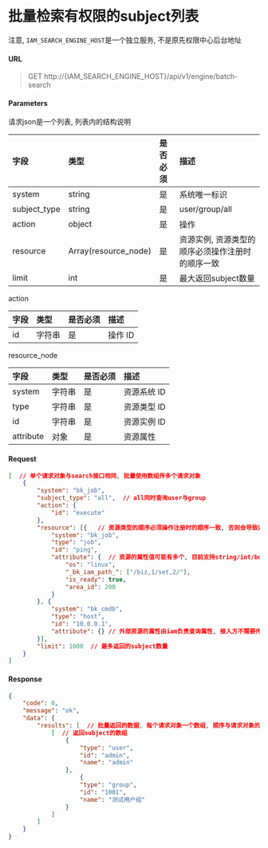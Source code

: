 # 批量检索有权限的subject列表

注意, `IAM_SEARCH_ENGINE_HOST`是一个独立服务, 不是原先权限中心后台地址

#### URL

> GET http://{IAM_SEARCH_ENGINE_HOST}/api/v1/engine/batch-search

#### Parameters

请求json是一个列表, 列表内的结构说明

| 字段 |  类型 |是否必须  | 描述  |
|:---|:---|:---|:---|
| system |string | 是 | 系统唯一标识  |
| subject_type | string | 是 | user/group/all |
| action | object | 是 | 操作 |
| resource | Array(resource_node) | 是 | 资源实例, 资源类型的顺序必须操作注册时的顺序一致 |
| limit | int | 是 | 最大返回subject数量 |

action

| 字段 |  类型 |是否必须  | 描述  |
|:---|:---|:---|:---|
| id    |  字符串  | 是   | 操作 ID |

resource_node

| 字段 |  类型 |是否必须  | 描述  |
|:---|:---|:---|:---|
| system |  字符串  | 是   | 资源系统 ID |
| type |  字符串  | 是   | 资源类型 ID |
| id | 字符串 | 是 | 资源实例 ID |
| attribute | 对象 | 是 | 资源属性 |


#### Request


```json
[  // 单个请求对象与search接口相同, 批量使用数组传多个请求对象
    {
        "system": "bk_job",
        "subject_type": "all",  // all同时查询user与group
        "action": {
            "id": "execute"
        },
        "resource": [{   // 资源类型的顺序必须操作注册时的顺序一致, 否则会导致鉴权失败!
            "system": "bk_job",
            "type": "job",
            "id": "ping",
            "attribute": {  // 资源的属性值可能有多个, 目前支持string/int/boolean, 以及路径stringList
                "os": "linux",
                "_bk_iam_path_": ["/biz,1/set,2/"],
                "is_ready": true,
                "area_id": 200
            }
        }, {
            "system": "bk_cmdb",
            "type": "host",
            "id": "10.0.0.1",
            "attribute": {} // 外部资源的属性由iam负责查询属性, 接入方不需要传入
        }],
        "limit": 1000  // 最多返回的subject数量
    }
]
```

#### Response


```json
{
    "code": 0,
    "message": "ok",
    "data": {
        "results": [  // 批量返回的数据, 每个请求对象一个数组, 顺序与请求对象的顺序一致
            [  // 返回subject的数组
                {
                    "type": "user",
                    "id": "admin",
                    "name": "admin"
                },
                    {
                    "type": "group",
                    "id": "1001",
                    "name": "测试用户组"
                }
            ]
        ]
    }
}
```

